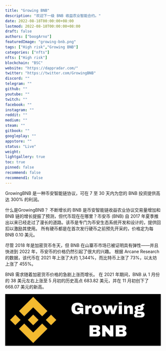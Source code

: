 ```yaml
---
title: "Growing BNB"
description: "欢迎下一级 BNB 收益农业智能合约。"
date: 2022-08-18T00:00:00+08:00
lastmod: 2022-08-18T00:00:00+08:00
draft: false
authors: ["boogArno"]
featuredImage: "growing-bnb.png"
tags: ["High risk","Growing BNB"]
categories: ["nfts"]
nfts: ["High risk"]
blockchain: "BSC"
website: "https://dappradar.com/"
twitter: "https://twitter.com/GrowingBNB"
discord: ""
telegram: ""
github: ""
youtube: ""
twitch: ""
facebook: ""
instagram: ""
reddit: ""
medium: ""
steam: ""
gitbook: ""
googleplay: ""
appstore: ""
status: "Live"
weight: 
lightgallery: true
toc: true
pinned: false
recommend: false
recommend1: false
---
```

<p>GrowingBNB 是一种币安智能链协议，可在 7 至 30 天内为您的 BNB 投资提供高达 300% 的利润。</p>什么是GrowingBNB？
不断增长的 BNB 是币安智能链收益农业协议交易量增加和 BNB 链的增长提振了预测，但代币现在在哪里？币安币 (BNB) 自 2017 年夏季推出以来已经走过了漫长的道路。该币是专门为币安生态系统开发和设计的，提供回扣以激励其使用。 所有硬币都是在首次发行硬币之前预先开采的，价格定为每 BNB 0.10 美元。

尽管 2018 年是加密货币冬天，但 BNB 在山寨币市场已被证明具有弹性——并且快进到 2022 年，币安币的价格仍然引起了很大的兴趣。 根据 Arcane Research 的数据，该代币在 2021 年上涨了大约 1,344%，而比特币上涨了 73%，以太坊上涨了 455%。

BNB 需求随着加密货币价格的急剧上涨而增长。 在 2021 年期间，BNB 从 1 月份的 38 美元左右上涨至 5 月初的历史高点 683.82 美元，并在 11 月初创下了 668.07 美元的新高。

![1080x360](1080x360.jpg)